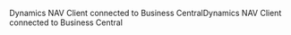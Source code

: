 <span data-ttu-id="bad36-101">Dynamics NAV Client connected to Business Central</span><span class="sxs-lookup"><span data-stu-id="bad36-101">Dynamics NAV Client connected to Business Central</span></span>